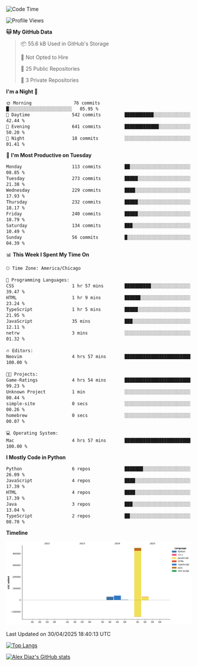 <!--START_SECTION:waka-->
![Code Time](http://img.shields.io/badge/Code%20Time-20%20hrs%2046%20mins-blue)

![Profile Views](http://img.shields.io/badge/Profile%20Views-0-blue)

**🐱 My GitHub Data** 

> 📦 55.6 kB Used in GitHub's Storage 
 > 
> 🚫 Not Opted to Hire
 > 
> 📜 25 Public Repositories 
 > 
> 🔑 3 Private Repositories 
 > 
**I'm a Night 🦉** 

```text
🌞 Morning                76 commits          █░░░░░░░░░░░░░░░░░░░░░░░░   05.95 % 
🌆 Daytime                542 commits         ███████████░░░░░░░░░░░░░░   42.44 % 
🌃 Evening                641 commits         █████████████░░░░░░░░░░░░   50.20 % 
🌙 Night                  18 commits          ░░░░░░░░░░░░░░░░░░░░░░░░░   01.41 % 
```
📅 **I'm Most Productive on Tuesday** 

```text
Monday                   113 commits         ██░░░░░░░░░░░░░░░░░░░░░░░   08.85 % 
Tuesday                  273 commits         █████░░░░░░░░░░░░░░░░░░░░   21.38 % 
Wednesday                229 commits         ████░░░░░░░░░░░░░░░░░░░░░   17.93 % 
Thursday                 232 commits         █████░░░░░░░░░░░░░░░░░░░░   18.17 % 
Friday                   240 commits         █████░░░░░░░░░░░░░░░░░░░░   18.79 % 
Saturday                 134 commits         ███░░░░░░░░░░░░░░░░░░░░░░   10.49 % 
Sunday                   56 commits          █░░░░░░░░░░░░░░░░░░░░░░░░   04.39 % 
```


📊 **This Week I Spent My Time On** 

```text
🕑︎ Time Zone: America/Chicago

💬 Programming Languages: 
CSS                      1 hr 57 mins        ██████████░░░░░░░░░░░░░░░   39.47 % 
HTML                     1 hr 9 mins         ██████░░░░░░░░░░░░░░░░░░░   23.24 % 
TypeScript               1 hr 5 mins         █████░░░░░░░░░░░░░░░░░░░░   21.95 % 
JavaScript               35 mins             ███░░░░░░░░░░░░░░░░░░░░░░   12.11 % 
netrw                    3 mins              ░░░░░░░░░░░░░░░░░░░░░░░░░   01.32 % 

🔥 Editors: 
Neovim                   4 hrs 57 mins       █████████████████████████   100.00 % 

🐱‍💻 Projects: 
Game-Ratings             4 hrs 54 mins       █████████████████████████   99.23 % 
Unknown Project          1 min               ░░░░░░░░░░░░░░░░░░░░░░░░░   00.44 % 
simple-site              0 secs              ░░░░░░░░░░░░░░░░░░░░░░░░░   00.26 % 
homebrew                 0 secs              ░░░░░░░░░░░░░░░░░░░░░░░░░   00.07 % 

💻 Operating System: 
Mac                      4 hrs 57 mins       █████████████████████████   100.00 % 
```

**I Mostly Code in Python** 

```text
Python                   6 repos             ███████░░░░░░░░░░░░░░░░░░   26.09 % 
JavaScript               4 repos             ████░░░░░░░░░░░░░░░░░░░░░   17.39 % 
HTML                     4 repos             ████░░░░░░░░░░░░░░░░░░░░░   17.39 % 
Java                     3 repos             ███░░░░░░░░░░░░░░░░░░░░░░   13.04 % 
TypeScript               2 repos             ██░░░░░░░░░░░░░░░░░░░░░░░   08.70 % 
```



**Timeline**

![Lines of Code chart](https://raw.githubusercontent.com/imloadinqqq/imloadinqqq/main/assets/bar_graph.png)


 Last Updated on 30/04/2025 18:40:13 UTC
<!--END_SECTION:waka-->

[![Top Langs](https://github-readme-stats.vercel.app/api/top-langs/?username=imloadinqqq)](https://github.com/anuraghazra/github-readme-stats)

[![Alex Diaz's GitHub stats](https://github-readme-stats.vercel.app/api?username=imloadinqqq&show_icons=true&theme=gradient)](https://github.com/anuraghazra/github-readme-stats)
